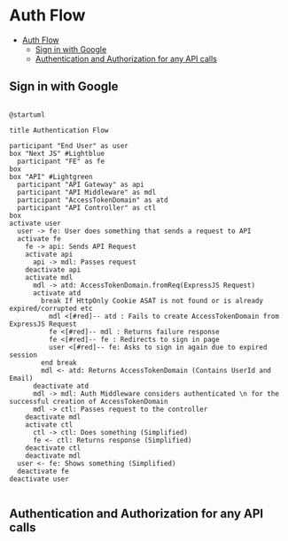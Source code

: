 # Auth Flow

<!-- TOC -->

- [Auth Flow](#auth-flow)
  - [Sign in with Google](#sign-in-with-google)
  - [Authentication and Authorization for any API calls](#authentication-and-authorization-for-any-api-calls)

<!-- /TOC -->

## Sign in with Google


```plantuml

@startuml

title Authentication Flow

participant "End User" as user
box "Next JS" #Lightblue
  participant "FE" as fe
box
box "API" #Lightgreen
  participant "API Gateway" as api
  participant "API Middleware" as mdl
  participant "AccessTokenDomain" as atd
  participant "API Controller" as ctl
box
activate user
  user -> fe: User does something that sends a request to API
  activate fe
    fe -> api: Sends API Request
    activate api
      api -> mdl: Passes request
    deactivate api
    activate mdl
      mdl -> atd: AccessTokenDomain.fromReq(ExpressJS Request)
      activate atd
        break If HttpOnly Cookie ASAT is not found or is already expired/corrupted etc
          mdl <[#red]-- atd : Fails to create AccessTokenDomain from ExpressJS Request
          fe <[#red]-- mdl : Returns failure response
          fe <[#red]-- fe : Redirects to sign in page
          user <[#red]-- fe: Asks to sign in again due to expired session
        end break
        mdl <- atd: Returns AccessTokenDomain (Contains UserId and Email)
      deactivate atd
      mdl -> mdl: Auth Middleware considers authenticated \n for the successful creation of AccessTokenDomain
      mdl -> ctl: Passes request to the controller
    deactivate mdl
    activate ctl
      ctl -> ctl: Does something (Simplified)
      fe <- ctl: Returns response (Simplified)
    deactivate ctl
    deactivate mdl
  user <- fe: Shows something (Simplified)
  deactivate fe
deactivate user


```

## Authentication and Authorization for any API calls

